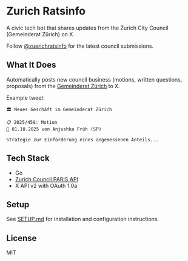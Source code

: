 # Zurich Ratsinfo

A civic tech bot that shares updates from the Zurich City Council (Gemeinderat Zürich) on X.

Follow [@zuerichratsinfo](https://x.com/zuerichratsinfo) for the latest council submissions.

## What It Does

Automatically posts new council business (motions, written questions, proposals) from the [Gemeinderat Zürich](https://www.gemeinderat-zuerich.ch/) to X.

Example tweet:
```
🏛️ Neues Geschäft im Gemeinderat Zürich

📋 2025/459: Motion
📅 01.10.2025 von Anjushka Früh (SP)

Strategie zur Einforderung eines angemessenen Anteils...
```

## Tech Stack

- Go
- [Zurich Council PARIS API](https://opendatazurich.github.io/paris-api/)
- X API v2 with OAuth 1.0a

## Setup

See [SETUP.md](SETUP.md) for installation and configuration instructions.

## License

MIT
